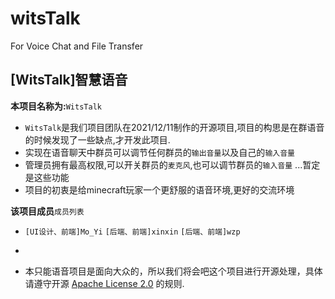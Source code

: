 # witsTalk
For Voice Chat and File Transfer

## [WitsTalk]智慧语音

**本项目名称为:**`WitsTalk`
- `WitsTalk`是我们项目团队在2021/12/11制作的开源项目,项目的构思是在群语音的时候发现了一些缺点,才开发此项目.
- 实现在语音聊天中群员可以调节任何群员的`输出音量`以及自己的`输入音量`
- 管理员拥有最高权限,可以开关群员的`麦克风`,也可以调节群员的`输入音量` ...暂定是这些功能
- 项目的初衷是给minecraft玩家一个更舒服的语音环境,更好的交流环境

**该项目成员**`成员列表`
- `[UI设计、前端]Mo_Yi`  `[后端、前端]xinxin`  `[后端、前端]wzp`
-


- 本只能语音项目是面向大众的，所以我们将会吧这个项目进行开源处理，具体请遵守开源 [Apache License 2.0](https://github.com/XinSin-top/witsTalk/blob/main/LICENSE) 的规则.
